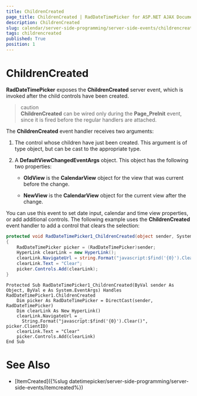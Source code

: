 ```yaml
---
title: ChildrenCreated
page_title: ChildrenCreated | RadDateTimePicker for ASP.NET AJAX Documentation
description: ChildrenCreated
slug: calendar/server-side-programming/server-side-events/childrencreated
tags: childrencreated
published: True
position: 1
---
```


# ChildrenCreated



**RadDateTimePicker** exposes the **ChildrenCreated** server event, which is invoked after the child controls have been created.

>caution  
**ChildrenCreated** can be wired only during the **Page_PreInit** event, since it is fired before the regular handlers are attached.
>


The **ChildrenCreated** event handler receives two arguments:

1. The control whose children have just been created. This argument is of type object, but can be cast to the appropriate type.

2. A **DefaultViewChangedEventArgs** object. This object has the following two properties:

	* **OldView** is the **CalendarView** object for the view that was current before the change.

	* **NewView** is the **CalendarView** object for the current view after the change.

You can use this event to set date input, calendar and time view properties, or add additional controls. The following example uses the **ChildrenCreated** event handler to add a control that clears the selection:



````C#
protected void RadDateTimePicker1_ChildrenCreated(object sender, System.EventArgs e)
{
    RadDateTimePicker picker = (RadDateTimePicker)sender;
    HyperLink clearLink = new HyperLink();
    clearLink.NavigateUrl = string.Format("javascript:$find('{0}').Clear()", picker.ClientID);
    clearLink.Text = "Clear";
    picker.Controls.Add(clearLink);
}
````
````VB.NET
Protected Sub RadDateTimePicker1_ChildrenCreated(ByVal sender As Object, ByVal e As System.EventArgs) Handles RadDateTimePicker1.ChildrenCreated
    Dim picker As RadDateTimePicker = DirectCast(sender, RadDateTimePicker)
    Dim clearLink As New HyperLink()
    clearLink.NavigateUrl = _
      String.Format("javascript:$find('{0}').Clear()", picker.ClientID)
    clearLink.Text = "Clear"
    picker.Controls.Add(clearLink)
End Sub
````


# See Also

 * [ItemCreated]({%slug datetimepicker/server-side-programming/server-side-events/itemcreated%})
